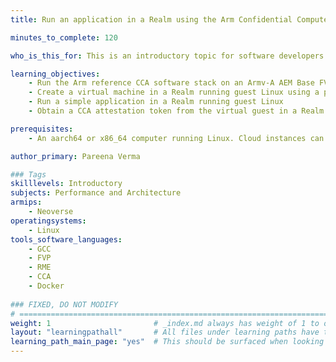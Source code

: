 ```yaml
---
title: Run an application in a Realm using the Arm Confidential Compute Architecture (CCA)

minutes_to_complete: 120

who_is_this_for: This is an introductory topic for software developers who want to learn how to run their applications in a Realm using the Arm Confidential Compute Architecture (CCA).

learning_objectives:
    - Run the Arm reference CCA software stack on an Armv-A AEM Base FVP platform with support for RME extensions
    - Create a virtual machine in a Realm running guest Linux using a pre-built docker container
    - Run a simple application in a Realm running guest Linux
    - Obtain a CCA attestation token from the virtual guest in a Realm

prerequisites:
    - An aarch64 or x86_64 computer running Linux. Cloud instances can be used, refer to the list of [Arm cloud service providers](/learning-paths/servers-and-cloud-computing/csp/).

author_primary: Pareena Verma

### Tags
skilllevels: Introductory
subjects: Performance and Architecture
armips:
    - Neoverse 
operatingsystems:
    - Linux 
tools_software_languages:
    - GCC
    - FVP
    - RME
    - CCA
    - Docker
    
### FIXED, DO NOT MODIFY
# ================================================================================
weight: 1                       # _index.md always has weight of 1 to order correctly
layout: "learningpathall"       # All files under learning paths have this same wrapper
learning_path_main_page: "yes"  # This should be surfaced when looking for related content. Only set for _index.md of learning path content.
---
```

